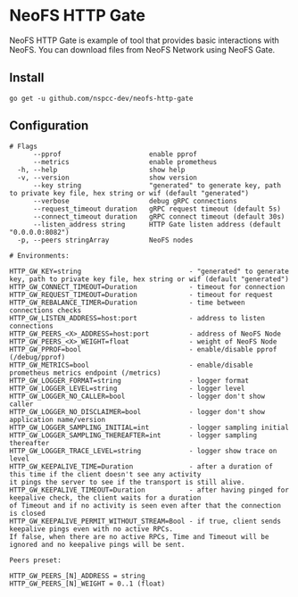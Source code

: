 # NeoFS HTTP Gate

NeoFS HTTP Gate is example of tool that provides basic interactions with NeoFS.
You can download files from NeoFS Network using NeoFS Gate. 

## Install

```go get -u github.com/nspcc-dev/neofs-http-gate```

## Configuration

```
# Flags
      --pprof                      enable pprof
      --metrics                    enable prometheus
  -h, --help                       show help
  -v, --version                    show version
      --key string                 "generated" to generate key, path to private key file, hex string or wif (default "generated")
      --verbose                    debug gRPC connections
      --request_timeout duration   gRPC request timeout (default 5s)
      --connect_timeout duration   gRPC connect timeout (default 30s)
      --listen_address string      HTTP Gate listen address (default "0.0.0.0:8082")
  -p, --peers stringArray          NeoFS nodes

# Environments:

HTTP_GW_KEY=string                           - "generated" to generate key, path to private key file, hex string or wif (default "generated")
HTTP_GW_CONNECT_TIMEOUT=Duration             - timeout for connection
HTTP_GW_REQUEST_TIMEOUT=Duration             - timeout for request
HTTP_GW_REBALANCE_TIMER=Duration             - time between connections checks
HTTP_GW_LISTEN_ADDRESS=host:port             - address to listen connections
HTTP_GW_PEERS_<X>_ADDRESS=host:port          - address of NeoFS Node
HTTP_GW_PEERS_<X>_WEIGHT=float               - weight of NeoFS Node
HTTP_GW_PPROF=bool                           - enable/disable pprof (/debug/pprof)
HTTP_GW_METRICS=bool                         - enable/disable prometheus metrics endpoint (/metrics)
HTTP_GW_LOGGER_FORMAT=string                 - logger format
HTTP_GW_LOGGER_LEVEL=string                  - logger level
HTTP_GW_LOGGER_NO_CALLER=bool                - logger don't show caller
HTTP_GW_LOGGER_NO_DISCLAIMER=bool            - logger don't show application name/version
HTTP_GW_LOGGER_SAMPLING_INITIAL=int          - logger sampling initial
HTTP_GW_LOGGER_SAMPLING_THEREAFTER=int       - logger sampling thereafter
HTTP_GW_LOGGER_TRACE_LEVEL=string            - logger show trace on level
HTTP_GW_KEEPALIVE_TIME=Duration              - аfter a duration of this time if the client doesn't see any activity
it pings the server to see if the transport is still alive. 
HTTP_GW_KEEPALIVE_TIMEOUT=Duration           - after having pinged for keepalive check, the client waits for a duration
of Timeout and if no activity is seen even after that the connection is closed
HTTP_GW_KEEPALIVE_PERMIT_WITHOUT_STREAM=Bool - if true, client sends keepalive pings even with no active RPCs.
If false, when there are no active RPCs, Time and Timeout will be ignored and no keepalive pings will be sent.

Peers preset:

HTTP_GW_PEERS_[N]_ADDRESS = string
HTTP_GW_PEERS_[N]_WEIGHT = 0..1 (float)
```